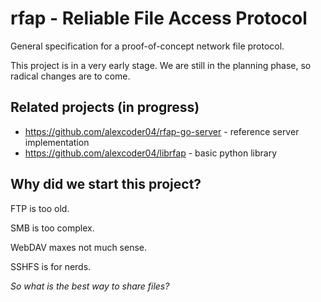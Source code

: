 
# rfap - Reliable File Access Protocol

General specification for a proof-of-concept network file protocol.

This project is in a very early stage. We are still in the planning phase, so
radical changes are to come.

## Related projects (in progress)

 - https://github.com/alexcoder04/rfap-go-server - reference server implementation
 - https://github.com/alexcoder04/librfap - basic python library

## Why did we start this project?

FTP is too old.

SMB is too complex.

WebDAV maxes not much sense.

SSHFS is for nerds.

*So what is the best way to share files?*

